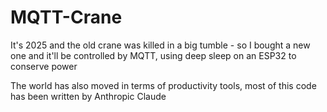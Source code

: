 # MQTT-Crane
It's 2025 and the old crane was killed in a big tumble - so I bought a new one and it'll be controlled by MQTT, using deep sleep on an ESP32 to conserve power

The world has also moved in terms of productivity tools, most of this code has been written by Anthropic Claude

